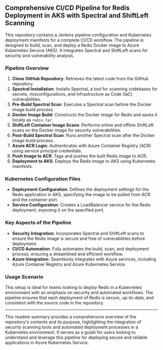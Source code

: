 ## Comprehensive CI/CD Pipeline for Redis Deployment in AKS with Spectral and ShiftLeft Scanning

This repository contains a Jenkins pipeline configuration and Kubernetes deployment manifests for a complete CI/CD workflow. The pipeline is designed to build, scan, and deploy a Redis Docker image to Azure Kubernetes Service (AKS). It integrates Spectral and ShiftLeft scans for security and vulnerability analysis.

### Pipeline Overview
1. **Clone GitHub Repository**: Retrieves the latest code from the GitHub repository.
2. **Spectral Installation**: Installs Spectral, a tool for scanning codebases for secrets, misconfigurations, and Infrastructure as Code (IaC) vulnerabilities.
3. **Pre-Build Spectral Scan**: Executes a Spectral scan before the Docker image build process.
4. **Docker Image Build**: Constructs the Docker image for Redis and saves it locally as `redis.tar`.
5. **ShiftLeft Container Image Scans**: Performs online and offline ShiftLeft scans on the Docker image for security vulnerabilities.
6. **Post-Build Spectral Scan**: Runs another Spectral scan after the Docker image build process.
7. **Azure ACR Login**: Authenticates with Azure Container Registry (ACR) using service principal credentials.
8. **Push Image to ACR**: Tags and pushes the built Redis image to ACR.
9. **Deployment to AKS**: Deploys the Redis image to AKS using Kubernetes manifests.

### Kubernetes Configuration Files
- **Deployment Configuration**: Defines the deployment settings for the Redis application in AKS, specifying the image to be pulled from ACR and the container port.
- **Service Configuration**: Creates a LoadBalancer service for the Redis deployment, exposing it on the specified port.

### Key Aspects of the Pipeline
- **Security Integration**: Incorporates Spectral and ShiftLeft scans to ensure the Redis image is secure and free of vulnerabilities before deployment.
- **CI/CD Automation**: Fully automates the build, scan, and deployment process, ensuring a streamlined and efficient workflow.
- **Azure Integration**: Seamlessly integrates with Azure services, including Azure Container Registry and Azure Kubernetes Service.

### Usage Scenario
This setup is ideal for teams looking to deploy Redis in a Kubernetes environment with an emphasis on security and automated workflows. The pipeline ensures that each deployment of Redis is secure, up-to-date, and consistent with the source code in the repository.

---

This readme summary provides a comprehensive overview of the repository's contents and its purpose, highlighting the integration of security scanning tools and automated deployment processes in a Kubernetes environment. It serves as a guide for users looking to understand and leverage this pipeline for deploying secure and reliable applications in Azure Kubernetes Service.
